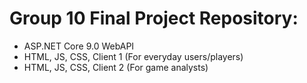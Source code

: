 # Group 10 Final Project Repository:
- ASP.NET Core 9.0 WebAPI
- HTML, JS, CSS, Client 1 (For everyday users/players)
- HTML, JS, CSS, Client 2 (For game analysts)
